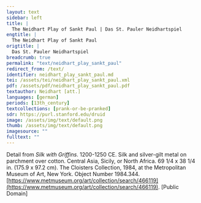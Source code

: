 ```yaml
---
layout: text
sidebar: left
title: |
  The Neidhart Play of Sankt Paul | Das St. Pauler Neidhartspiel
engtitle: |
  The Neidhart Play of Sankt Paul
origtitle: |
  Das St. Pauler Neidhartspiel
breadcrumb: true
permalink: "text/neidhart_play_sankt_paul"
redirect_from: /text/
identifier: neidhart_play_sankt_paul.md
tei: /assets/tei/neidhart_play_sankt_paul.xml
pdf: /assets/pdf/neidhart_play_sankt_paul.pdf
textauthor: Neidhart [att.]
languages: [german]
periods: [13th_century]
textcollections: [prank-or-be-pranked]
sdr: https://purl.stanford.edu/druid 
image: /assets/img/text/default.png
thumb: /assets/img/text/default.png
imagesource: ""
fulltext: ""
---
```

 Detail from _Silk with Griffins_. 1200-1250 CE. Silk and silver-gilt metal on parchment over cotton. Central Asia, Sicily, or North Africa. 69 1/4 x 38 1/4 in. (175.9 x 97.2 cm). The Cloisters Collection, 1984, at the Metropolitan Museum of Art, New York. Object Number 1984.344. [https://www.metmuseum.org/art/collection/search/466119](https://www.metmuseum.org/art/collection/search/466119). [Public Domain]
 
